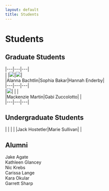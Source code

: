 ```yaml
---
layout: default
title: Students
---
```

# Students  
## Graduate Students  
|---|---|---|  
| |![](https://duq.box.com/shared/static/tb3vouzzd5zaz2xah0959c9c9ja1pjga.jpg)|![](https://duq.box.com/shared/static/y2bk9ayfgihvn4dp2huxoyf4u19zkmui.jpeg)|  
|Alanna Bachtlin|Sophia Bakar|Hannah Enderby|  
|---|---|---|  
|![](https://duq.box.com/shared/static/5o7wptf4p65ttwnva3nd8tmkfhefgkqf.jpg)| | |  
|Mackenzie Martin|Gabi Zuccolotto| |  
|---|---|---|  
## Undergraduate Students  
| | | |
|Jack Hostetler|Marie Sullivan| |
## Alumni  
Jake Agate  
Kathleen Glancey  
Nic Krebs  
Carissa Lange  
Kara Okular  
Garrett Sharp  